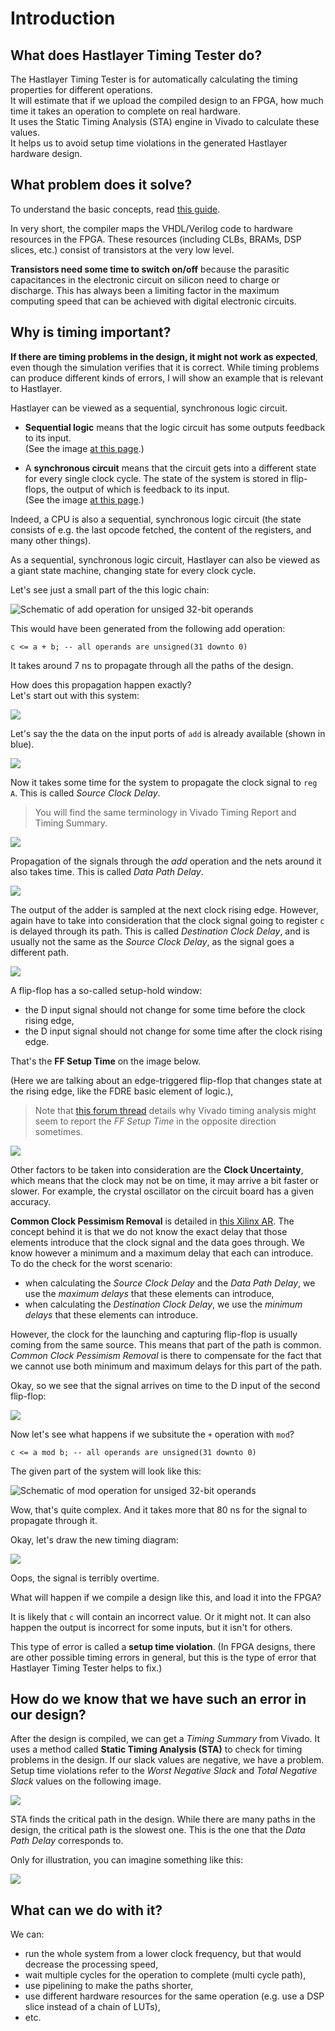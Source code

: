 # Introduction

## What does Hastlayer Timing Tester do?

The Hastlayer Timing Tester is for automatically calculating the timing properties for different operations.  
It will estimate that if we upload the compiled design to an FPGA, how much time it takes an operation to complete on real hardware.  
It uses the Static Timing Analysis (STA) engine in Vivado to calculate these values.  
It helps us to avoid setup time violations in the generated Hastlayer hardware design.

## What problem does it solve?

To understand the basic concepts, read [this guide](https://embeddedmicro.com/tutorials/mojo/timing).

In very short, the compiler maps the VHDL/Verilog code to hardware resources in the FPGA. These resources (including CLBs, BRAMs, DSP slices, etc.) consist of transistors at the very low level.

**Transistors need some time to switch on/off** because the parasitic capacitances in the electronic circuit on silicon need to charge or discharge. This has always been a limiting factor in the maximum computing speed that can be achieved with digital electronic circuits.  

## Why is timing important?

**If there are timing problems in the design, it might not work as expected**, even though the simulation verifies that it is correct. While timing problems can produce different kinds of errors, I will show an example that is relevant to Hastlayer.

Hastlayer can be viewed as a sequential, synchronous logic circuit.
* **Sequential logic** means that the logic circuit has some outputs feedback to its input.  
(See the image [at this page](http://www.c-jump.com/CIS77/CPU/Sequential/lecture.html).)

* A **synchronous circuit** means that the circuit gets into a different state for every single clock cycle. The state of the system is stored in flip-flops, the output of which is feedback to its input.  
(See the image [at this page](http://www.ee.surrey.ac.uk/Projects/CAL/seq-switching/synchronous_and_asynchronous_cir.htm).)

Indeed, a CPU is also a sequential, synchronous logic circuit (the state consists of e.g. the last opcode fetched, the content of the registers, and many other things).

As a sequential, synchronous logic circuit, Hastlayer can also be viewed as a giant state machine, changing state for every clock cycle.

Let's see just a small part of the this logic chain:

![Schematic of add operation for unsiged 32-bit operands](Images/SchematicOfAddUnsigned32.png)

This would have been generated from the following add operation:

    c <= a + b; -- all operands are unsigned(31 downto 0)

It takes around 7 ns to propagate through all the paths of the design.

How does this propagation happen exactly?  
Let's start out with this system:

![](Images/HastlayerAdd0.png)

Let's say the the data on the input ports of `add` is already available (shown in blue).

![](Images/HastlayerAdd1.png)

Now it takes some time for the system to propagate the clock signal to `reg A`. This is called *Source Clock Delay*.

> You will find the same terminology in Vivado Timing Report and Timing Summary.

![](Images/HastlayerAdd2.png)

Propagation of the signals through the *add* operation and the nets around it also takes time. This is called *Data Path Delay*.

![](Images/HastlayerAdd3.png#3)

The output of the adder is sampled at the next clock rising edge. However, again have to take into consideration that the clock signal going to register `c` is delayed through its path. This is called *Destination Clock Delay*, and is usually not the same as the *Source Clock Delay*, as the signal goes a different path.

![](Images/HastlayerAdd4.png#)

A flip-flop has a so-called setup-hold window:
* the D input signal should not change for some time before the clock rising edge,
* the D input signal should not change for some time after the clock rising edge.

That's the **FF Setup Time** on the image below.

(Here we are talking about an edge-triggered flip-flop that changes state at the rising edge, like the FDRE basic element of logic.),

> Note that [this forum thread](https://forums.xilinx.com/t5/Timing-Analysis/I-was-fogged-by-the-data-required-time-in-Vivado/td-p/424596) details why Vivado timing analysis might seem to report the *FF Setup Time* in the opposite direction sometimes.

![](Images/HastlayerAdd5.png#1)

Other factors to be taken into consideration are the **Clock Uncertainty**, which means that the clock may not be on time, it may arrive a bit faster or slower. For example, the crystal oscillator on the circuit board has a given accuracy.

**Common Clock Pessimism Removal** is detailed in [this Xilinx AR](http://www.xilinx.com/support/answers/50450.html). The concept behind it is that we do not know the exact delay that those elements introduce that the clock signal and the data goes through. We know however a minimum and a maximum delay that each can introduce. To do the check for the worst scenario:
* when calculating the *Source Clock Delay* and the *Data Path Delay*, we use the *maximum delays* that these elements can introduce,
* when calculating the *Destination Clock Delay*, we use the *minimum delays* that these elements can introduce.

However, the clock for the launching and capturing flip-flop is usually coming from the same source. This means that part of the path is common. *Common Clock Pessimism Removal* is there to compensate for the fact that we cannot use both minimum and maximum delays for this part of the path.

Okay, so we see that the signal arrives on time to the D input of the second flip-flop:

![](Images/HastlayerAdd7.png#1)

Now let's see what happens if we subsitute the `+` operation with `mod`?

    c <= a mod b; -- all operands are unsigned(31 downto 0)

The given part of the system will look like this:

![Schematic of mod operation for unsiged 32-bit operands](Images/SchematicOfModUnsigned32.png)

Wow, that's quite complex. And it takes more that 80 ns for the signal to propagate through it.

Okay, let's draw the new timing diagram:

![](Images/HastlayerAdd8.png#2)

Oops, the signal is terribly overtime.

What will happen if we compile a design like this, and load it into the FPGA?

It is likely that `c` will contain an incorrect value. Or it might not.
It can also happen the output is incorrect for some inputs, but it isn't for others.

This type of error is called a **setup time violation**. (In FPGA designs, there are other possible timing errors in general, but this is the type of error that Hastlayer Timing Tester helps to fix.)

## How do we know that we have such an error in our design?

After the design is compiled, we can get a *Timing Summary* from Vivado. It uses a method called **Static Timing Analysis (STA)** to check for timing problems in the design. If our slack values are negative, we have a problem. Setup time violations refer to the *Worst Negative Slack* and *Total Negative Slack* values on the following image.

![](Images/VivadoTimingSummary.png)

STA finds the critical path in the design. While there are many paths in the design, the critical path is the slowest one. This is the one that the *Data Path Delay* corresponds to.

Only for illustration, you can imagine something like this:

![](Images/CriticalPath.png)


## What can we do with it?

We can:
* run the whole system from a lower clock frequency, but that would decrease the processing speed,
* wait multiple cycles for the operation to complete (multi cycle path),
* use pipelining to make the paths shorter,
* use different hardware resources for the same operation (e.g. use a DSP slice instead of a chain of LUTs),
* etc.
